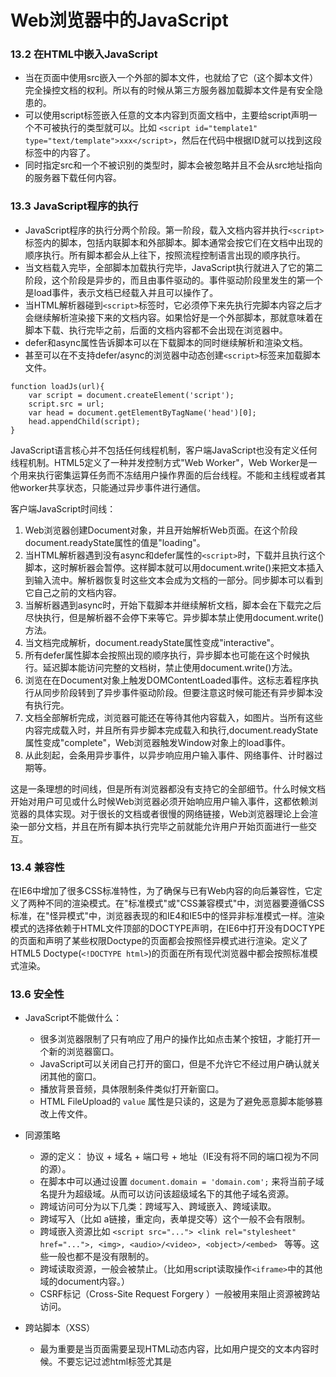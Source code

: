 Web浏览器中的JavaScript
=======================

### 13.2 在HTML中嵌入JavaScript
* 当在页面中使用src嵌入一个外部的脚本文件，也就给了它（这个脚本文件）完全操控文档的权利。所以有的时候从第三方服务器加载脚本文件是有安全隐患的。
* 可以使用script标签嵌入任意的文本内容到页面文档中，主要给script声明一个不可被执行的类型就可以。比如 `<script id="template1" type="text/template">xxx</script>`，然后在代码中根据ID就可以找到这段标签中的内容了。
* 同时指定src和一个不被识别的类型时，脚本会被忽略并且不会从src地址指向的服务器下载任何内容。

### 13.3 JavaScript程序的执行

* JavaScript程序的执行分两个阶段。第一阶段，载入文档内容并执行`<script>`标签内的脚本，包括内联脚本和外部脚本。脚本通常会按它们在文档中出现的顺序执行。所有脚本都会从上往下，按照流程控制语言出现的顺序执行。
* 当文档载入完毕，全部脚本加载执行完毕，JavaScript执行就进入了它的第二阶段，这个阶段是异步的，而且由事件驱动的。事件驱动阶段里发生的第一个是load事件，表示文档已经载入并且可以操作了。
* 当HTML解析器碰到`<script>`标签时，它必须停下来先执行完脚本内容之后才会继续解析渲染接下来的文档内容。如果恰好是一个外部脚本，那就意味着在脚本下载、执行完毕之前，后面的文档内容都不会出现在浏览器中。
* defer和async属性告诉脚本可以在下载脚本的同时继续解析和渲染文档。
* 甚至可以在不支持defer/async的浏览器中动态创建`<script>`标签来加载脚本文件。
```
function loadJs(url){
    var script = document.createElement('script');
    script.src = url;
    var head = document.getElementByTagName('head')[0];
    head.appendChild(script);
}
```

JavaScript语言核心并不包括任何线程机制，客户端JavaScript也没有定义任何线程机制。HTML5定义了一种并发控制方式"Web Worker"，Web Worker是一个用来执行密集运算任务而不冻结用户操作界面的后台线程。不能和主线程或者其他worker共享状态，只能通过异步事件进行通信。

客户端JavaScript时间线：
1. Web浏览器创建Document对象，并且开始解析Web页面。在这个阶段document.readyState属性的值是"loading"。
2. 当HTML解析器遇到没有async和defer属性的`<script>`时，下载并且执行这个脚本，这时解析器会暂停。这样脚本就可以用document.write()来把文本插入到输入流中。解析器恢复时这些文本会成为文档的一部分。同步脚本可以看到它自己之前的文档内容。
3. 当解析器遇到async时，开始下载脚本并继续解析文档，脚本会在下载完之后尽快执行，但是解析器不会停下来等它。异步脚本禁止使用document.write()方法。
4. 当文档完成解析，document.readyState属性变成"interactive"。
5. 所有defer属性脚本会按照出现的顺序执行，异步脚本也可能在这个时候执行。延迟脚本能访问完整的文档树，禁止使用document.write()方法。
6. 浏览在在Document对象上触发DOMContentLoaded事件。这标志着程序执行从同步阶段转到了异步事件驱动阶段。但要注意这时候可能还有异步脚本没有执行完。
7. 文档全部解析完成，浏览器可能还在等待其他内容载入，如图片。当所有这些内容完成载入时，并且所有异步脚本完成载入和执行,document.readyState属性变成"complete"，Web浏览器触发Window对象上的load事件。
8. 从此刻起，会条用异步事件，以异步响应用户输入事件、网络事件、计时器过期等。

这是一条理想的时间线，但是所有浏览器都没有支持它的全部细节。什么时候文档开始对用户可见或什么时候Web浏览器必须开始响应用户输入事件，这都依赖浏览器的具体实现。对于很长的文档或者很慢的网络链接，Web浏览器理论上会渲染一部分文档，并且在所有脚本执行完毕之前就能允许用户开始页面进行一些交互。

### 13.4 兼容性

在IE6中增加了很多CSS标准特性，为了确保与已有Web内容的向后兼容性，它定义了两种不同的渲染模式。在"标准模式"或"CSS兼容模式"中，浏览器要遵循CSS标准，在"怪异模式"中，浏览器表现的和IE4和IE5中的怪异非标准模式一样。渲染模式的选择依赖于HTML文件顶部的DOCTYPE声明，在IE6中打开没有DOCTYPE的页面和声明了某些权限Doctype的页面都会按照怪异模式进行渲染。定义了HTML5 Doctype(`<!DOCTYPE html>`)的页面在所有现代浏览器中都会按照标准模式渲染。


### 13.6 安全性
* JavaScript不能做什么：
    * 很多浏览器限制了只有响应了用户的操作比如点击某个按钮，才能打开一个新的浏览器窗口。
    * JavaScript可以关闭自己打开的窗口，但是不允许它不经过用户确认就关闭其他的窗口。
    * 播放背景音频，具体限制条件类似打开新窗口。
    * HTML FileUpload的 `value` 属性是只读的，这是为了避免恶意脚本能够篡改上传文件。

* 同源策略
    * 源的定义： 协议 + 域名 + 端口号 + 地址（IE没有将不同的端口视为不同的源）。
    * 在脚本中可以通过设置 `document.domain = 'domain.com';` 来将当前子域名提升为超级域。从而可以访问该超级域名下的其他子域名资源。
    * 跨域访问可分为以下几类：跨域写入、跨域嵌入、跨域读取。
    * 跨域写入（比如 a链接，重定向，表单提交等）这个一般不会有限制。
    * 跨域嵌入资源比如 `<script src="..."> <link rel="stylesheet" href="...">, <img>, <audio>/<video>, <object>/<embed> ` 等等。这些一般也都不是没有限制的。
    * 跨域读取资源，一般会被禁止。（比如用script读取操作`<iframe>`中的其他域的document内容。）
    * CSRF标记（Cross-Site Request Forgery ）一般被用来阻止资源被跨站访问。

* 跨站脚本（XSS）
    * 最为重要是当页面需要呈现HTML动态内容，比如用户提交的文本内容时候。不要忘记过滤html标签尤其是<script>标签。

* 拒绝服务攻击
    * 网站代码不停执行一个非常耗时的操作，或者不断弹出alert窗口来占用CPU资源。不过除了恶意网站之外这样的站点一般不多见。
    
